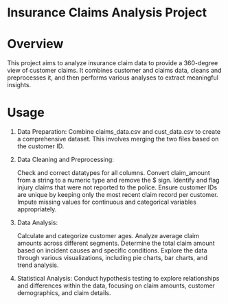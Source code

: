 # Insurance Claims Analysis Project

# Overview
  This project aims to analyze insurance claim data to provide a 360-degree view of customer claims. It combines customer and claims data, cleans and preprocesses it, and then performs various analyses to extract meaningful insights.

# Usage
  1. Data Preparation: Combine claims_data.csv and cust_data.csv to create a comprehensive dataset. This involves merging the two files based on the customer ID.

  2. Data Cleaning and Preprocessing:

      Check and correct datatypes for all columns.
      Convert claim_amount from a string to a numeric type and remove the $ sign.
      Identify and flag injury claims that were not reported to the police.
      Ensure customer IDs are unique by keeping only the most recent claim record per customer.
      Impute missing values for continuous and categorical variables appropriately.

  3. Data Analysis:

      Calculate and categorize customer ages.
      Analyze average claim amounts across different segments.
      Determine the total claim amount based on incident causes and specific conditions.
      Explore the data through various visualizations, including pie charts, bar charts, and trend analysis.

  4. Statistical Analysis: Conduct hypothesis testing to explore relationships and differences within the data, focusing on claim amounts, customer demographics, and claim details.
